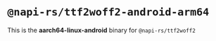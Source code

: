 # `@napi-rs/ttf2woff2-android-arm64`

This is the **aarch64-linux-android** binary for `@napi-rs/ttf2woff2`
